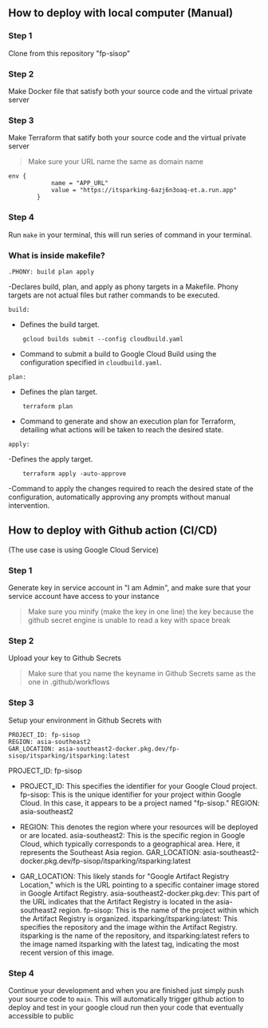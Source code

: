 ## How to deploy with local computer (Manual)

### Step 1
Clone from this repository "fp-sisop"
### Step 2
Make Docker file that satisfy both your source code and the virtual private server
### Step 3
Make Terraform that satify both your source code and the virtual private server
> Make sure your URL name the same as domain name
```
env {
            name = "APP_URL"
            value = "https://itsparking-6azj6n3oaq-et.a.run.app"
        }
```
### Step 4
Run `make` in your terminal, this will run series of command in your terminal.

### What is inside makefile?
```
.PHONY: build plan apply
```
-Declares build, plan, and apply as phony targets in a Makefile. Phony targets are not actual files but rather commands to be executed.

```
build:
```
- Defines the build target.

```
	gcloud builds submit --config cloudbuild.yaml

```
- Command to submit a build to Google Cloud Build using the configuration specified in `cloudbuild.yaml`.

```
plan:
```
- Defines the plan target.

```
	terraform plan

```
- Command to generate and show an execution plan for Terraform, detailing what actions will be taken to reach the desired state.

```
apply:
```
-Defines the apply target.

```
	terraform apply -auto-approve
```
-Command to apply the changes required to reach the desired state of the configuration, automatically approving any prompts without manual intervention.


## How to deploy with Github action (CI/CD)
(The use case is using Google Cloud Service)

### Step 1 
 Generate key in service account in "I am Admin", and make sure that your service account have access to your instance
> Make sure you minify (make the key in one line) the key because the github secret engine is unable to read a key with space break
### Step 2 
 Upload your key to Github Secrets 
> Make sure that you name the keyname in Github Secrets same as the one in .github/workflows

### Step 3
Setup your environment in Github Secrets with 

 ```
PROJECT_ID: fp-sisop
REGION: asia-southeast2
 GAR_LOCATION: asia-southeast2-docker.pkg.dev/fp-sisop/itsparking/itsparking:latest
```
PROJECT_ID: fp-sisop

- PROJECT_ID: This specifies the identifier for your Google Cloud project.
fp-sisop: This is the unique identifier for your project within Google Cloud. In this case, it appears to be a project named "fp-sisop."
REGION: asia-southeast2

- REGION: This denotes the region where your resources will be deployed or are located.
asia-southeast2: This is the specific region in Google Cloud, which typically corresponds to a geographical area. Here, it represents the Southeast Asia region.
GAR_LOCATION: asia-southeast2-docker.pkg.dev/fp-sisop/itsparking/itsparking:latest

- GAR_LOCATION: This likely stands for "Google Artifact Registry Location," which is the URL pointing to a specific container image stored in Google Artifact Registry.
asia-southeast2-docker.pkg.dev: This part of the URL indicates that the Artifact Registry is located in the asia-southeast2 region.
fp-sisop: This is the name of the project within which the Artifact Registry is organized.
itsparking/itsparking:latest: This specifies the repository and the image within the Artifact Registry. itsparking is the name of the repository, and itsparking:latest refers to the image named itsparking with the latest tag, indicating the most recent version of this image.

### Step 4
 Continue your development and when you are finished just simply push your source code to `main`. This will automatically trigger github action to deploy and test in your google cloud run then  your code that eventually accessible to public
